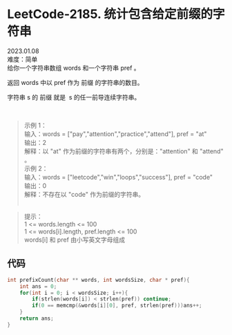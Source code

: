 # LeetCode-2185. 统计包含给定前缀的字符串    
2023.01.08  
难度：简单  
给你一个字符串数组 words 和一个字符串 pref 。

返回 words 中以 pref 作为 前缀 的字符串的数目。

字符串 s 的 前缀 就是  s 的任一前导连续字符串。

 

>示例 1：  
输入：words = ["pay","attention","practice","attend"], pref = "at"  
输出：2  
解释：以 "at" 作为前缀的字符串有两个，分别是："attention" 和 "attend" 。  
>示例 2：  
输入：words = ["leetcode","win","loops","success"], pref = "code"  
输出：0  
解释：不存在以 "code" 作为前缀的字符串。  
 

>提示：  
1 <= words.length <= 100  
1 <= words[i].length, pref.length <= 100  
words[i] 和 pref 由小写英文字母组成

## 代码

```c
int prefixCount(char ** words, int wordsSize, char * pref){
    int ans = 0;
    for(int i = 0; i < wordsSize; i++){
        if(strlen(words[i]) < strlen(pref)) continue;
        if(0 == memcmp(&words[i][0], pref, strlen(pref)))ans++;
    }
    return ans;
}
```




